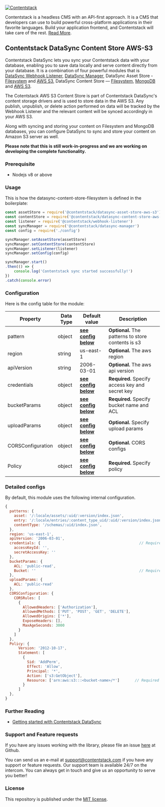 
[![Contentstack](https://www.contentstack.com/docs/static/images/contentstack.png)](https://www.contentstack.com/)

Contentstack is a headless CMS with an API-first approach. It is a CMS that developers can use to build powerful cross-platform applications in their favorite languages. Build your application frontend, and Contentstack will take care of the rest. [Read More](https://www.contentstack.com/).


## Contentstack DataSync Content Store AWS-S3

Contentstack DataSync lets you sync your Contentstack data with your database, enabling you to save data locally and serve content directly from your database. It is a combination of four powerful modules that is [DataSync Webhook Listener](https://github.com/contentstack/webhook-listener), [DataSync Manager](https://github.com/contentstack/datasync-manager), DataSync Asset Store - [Filesystem](https://github.com/contentstack/datasync-asset-store-filesystem) and [AWS S3](https://github.com/contentstack/datasync-asset-store-aws-s3), DataSync Content Store — [Filesystem](https://github.com/contentstack/datasync-content-store-filesystem),  [MongoDB](https://github.com/contentstack/datasync-content-store-mongodb) and [AWS S3](https://github.com/contentstack/datasync-content-store-aws-s3).
 
The Cotentstack AWS S3 Content Store is part of Contentstack DataSync's content storage drivers and is used to store data in the AWS S3. Any publish, unpublish, or delete action performed on data will be tracked by the  Webhook Listener and the relevant content will be synced accordingly in your AWS S3.

Along with syncing and storing your content on Filesystem and MongoDB databases, you can configure DataSync to sync and store your content on Amazon S3 server as well. 

**Please note that this is still work-in-progress and we are working on developing the complete functionality.**

###  Prerequisite

- Nodejs v8 or above

### Usage

This is how the datasync-content-store-filesystem is defined in the boilerplate:

```js
const assetStore = require('@contentstack/datasync-asset-store-aws-s3') 
const contentStore = require('@contentstack/datasync-content-store-aws-s3') // <<--
const listener = require('@contentstack/webhook-listener')
const syncManager = require('@contentstack/datasync-manager')
const config = require('./config')

syncManager.setAssetStore(assetStore)
syncManager.setContentStore(contentStore) 
syncManager.setListener(listener)
syncManager.setConfig(config)

syncManager.start()
.then(() => {
	console.log('Contentstack sync started successfully!')
})
.catch(console.error)
```

### Configuration
Here is the config table for the module:

|Property|Data Type|Default value|Description|
|--|--|--|--|
|pattern|object|**[see config below](https://github.com/contentstack/datasync-content-store-aws-s3#detailed-configs)**|**Optional.** The patterns to store contents is s3|
|region|string|us-east-1|**Optional.** The aws region|
|apiVersion|string|2006-03-01|**Optional.** The aws api version|
|credentials| object |**[see config below](https://github.com/contentstack/datasync-content-store-aws-s3#detailed-configs)** |**Required.** Specify access key and secret key|
|bucketParams| object |**[see config below](https://github.com/contentstack/datasync-content-store-aws-s3#detailed-configs)** |**Required.** Specify bucket name and ACL|
|uploadParams|object|**[see config below](https://github.com/contentstack/datasync-content-store-aws-s3#detailed-configs)** |**Optional.** Specify upload params|
|CORSConfiguration|object|**[see config below](https://github.com/contentstack/datasync-content-store-aws-s3#detailed-configs)** |**Optional.** CORS configs|
|Policy|object|**[see config below](https://github.com/contentstack/datasync-content-store-aws-s3#detailed-configs)** |**Required.** Specify policy|

### Detailed configs

By default, this module uses the following internal configuration.

```js
{
  patterns: {
    asset: '/:locale/assets/:uid/:version/index.json',
    entry: '/:locale/entries/:content_type_uid/:uid/:version/index.json',
    contentType: '/schemas/:uid/index.json',
  },
  region: 'us-east-1',
  apiVersion: '2006-03-01',
  credentials: {                                             // Required 
    accessKeyId: '',
    secretAccessKey: ''
  },
  bucketParams: {
    ACL: 'public-read',
    Bucket: ''                                               // Required
  },
  uploadParams: {
    ACL: 'public-read'
  },
  CORSConfiguration: {
    CORSRules: [
      {
        AllowedHeaders: ['Authorization'],
        AllowedMethods: ['PUT', 'POST', 'GET', 'DELETE'],
        AllowedOrigins: ['*'],
        ExposeHeaders: [],
        MaxAgeSeconds: 3000
      }
    ]
  },
  Policy: {
      Version: '2012-10-17',
      Statement: [
        {
          Sid: 'AddPerm',
          Effect: 'Allow',
          Principal: '*',
          Action: ['s3:GetObject'],
          Resource: ['arn:aws:s3:::<bucket-name>/*']       // Required
        }
      ]
  },
}
```

### Further Reading

- [Getting started with Contentstack DataSync](https://www.contentstack.com/docs/guide/synchronization/contentstack-datasync)   

### Support and Feature requests

If you have any issues working with the library, please file an issue [here](https://github.com/contentstack/datasync-content-store-mongodb/issues) at Github.

You can send us an e-mail at [support@contentstack.com](mailto:support@contentstack.com) if you have any support or feature requests. Our support team is available 24/7 on the intercom. You can always get in touch and give us an opportunity to serve you better!

### License

This repository is published under the [MIT license](LICENSE).
